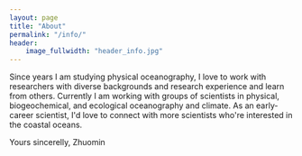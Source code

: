 ```yaml
---
layout: page
title: "About"
permalink: "/info/"
header:
    image_fullwidth: "header_info.jpg"
---
```


Since years I am studying physical oceanography, I love to work with researchers with diverse backgrounds and research experience and learn from others.
Currently I am working with groups of scientists in physical, biogeochemical, and ecological oceanography and climate. As an early-career scientist, I'd love to connect with more scientists who're interested in the coastal oceans.





Yours sincerelly, Zhuomin


